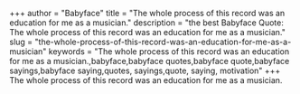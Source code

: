 +++
author = "Babyface"
title = "The whole process of this record was an education for me as a musician."
description = "the best Babyface Quote: The whole process of this record was an education for me as a musician."
slug = "the-whole-process-of-this-record-was-an-education-for-me-as-a-musician"
keywords = "The whole process of this record was an education for me as a musician.,babyface,babyface quotes,babyface quote,babyface sayings,babyface saying,quotes, sayings,quote, saying, motivation"
+++
The whole process of this record was an education for me as a musician.
